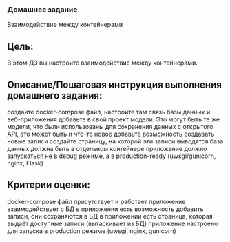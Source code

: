 ### Домашнее задание
Взаимодействие между контейнерами

## Цель:
В этом ДЗ вы настроите взаимодействие между контейнерами.


## Описание/Пошаговая инструкция выполнения домашнего задания:
создайте docker-compose файл, настройте там связь базы данных и веб-приложения
добавьте в свой проект модели. Это могут быть те же модели, что были использованы для сохранения данных с открытого API, это может быть и что-то новое
добавьте возможность создавать новые записи
создайте страницу, на которой эти записи выводятся
база данных должна быть в отдельном контейнере
приложение должно запускаться не в debug режиме, а в production-ready (uwsgi/gunicorn, nginx, Flask)

## Критерии оценки:
docker-compose файл присутствует и работает
приложение взаимодействует с БД
в приложении есть возможность добавить записи, они сохраняются в БД
в приложении есть страница, которая выдаёт доступные записи (вытаскивает из БД)
приложение настроено для запуска в production режиме (uwsgi, nginx, gunicorn)